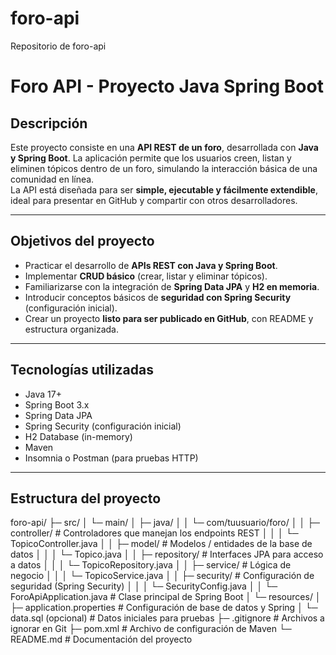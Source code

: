 # foro-api
Repositorio de foro-api 
# Foro API - Proyecto Java Spring Boot

## Descripción

Este proyecto consiste en una **API REST de un foro**, desarrollada con **Java y Spring Boot**. La aplicación permite que los usuarios creen, listan y eliminen tópicos dentro de un foro, simulando la interacción básica de una comunidad en línea.  
La API está diseñada para ser **simple, ejecutable y fácilmente extendible**, ideal para presentar en GitHub y compartir con otros desarrolladores.

---

## Objetivos del proyecto

- Practicar el desarrollo de **APIs REST con Java y Spring Boot**.
- Implementar **CRUD básico** (crear, listar y eliminar tópicos).
- Familiarizarse con la integración de **Spring Data JPA** y **H2 en memoria**.
- Introducir conceptos básicos de **seguridad con Spring Security** (configuración inicial).
- Crear un proyecto **listo para ser publicado en GitHub**, con README y estructura organizada.

---

## Tecnologías utilizadas

- Java 17+
- Spring Boot 3.x
- Spring Data JPA
- Spring Security (configuración inicial)
- H2 Database (in-memory)
- Maven
- Insomnia o Postman (para pruebas HTTP)

---

## Estructura del proyecto
foro-api/
├─ src/
│  └─ main/
│     ├─ java/
│     │  └─ com/tuusuario/foro/
│     │     ├─ controller/        # Controladores que manejan los endpoints REST
│     │     │   └─ TopicoController.java
│     │     ├─ model/             # Modelos / entidades de la base de datos
│     │     │   └─ Topico.java
│     │     ├─ repository/        # Interfaces JPA para acceso a datos
│     │     │   └─ TopicoRepository.java
│     │     ├─ service/           # Lógica de negocio
│     │     │   └─ TopicoService.java
│     │     ├─ security/          # Configuración de seguridad (Spring Security)
│     │     │   └─ SecurityConfig.java
│     │     └─ ForoApiApplication.java  # Clase principal de Spring Boot
│     └─ resources/
│        ├─ application.properties  # Configuración de base de datos y Spring
│        └─ data.sql (opcional)    # Datos iniciales para pruebas
├─ .gitignore                     # Archivos a ignorar en Git
├─ pom.xml                        # Archivo de configuración de Maven
└─ README.md                      # Documentación del proyecto



